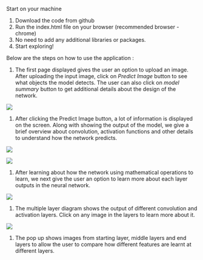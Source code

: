 Start on your machine

1. Download the code from github
2. Run the index.html file on your browser (recommended browser - chrome)
3. No need to add any additional libraries or packages.
4. Start exploring!

Below are the steps on how to use the application :

1. The first page displayed gives the user an option to upload an image. After uploading the input image, click on _Predict Image_ button to see what objects the model detects. The user can also click on _model summary_ button to get additional details about the design of the network.

![](RackMultipart20201222-4-23xvrj_html_c27292f179176ce6.png)

1. After clicking the Predict Image button, a lot of information is displayed on the screen. Along with showing the output of the model, we give a brief overview about convolution, activation functions and other details to understand how the network predicts.

![](RackMultipart20201222-4-23xvrj_html_b82676c72133a17.png)

![](RackMultipart20201222-4-23xvrj_html_d0f8f87552744e1b.png)

1. After learning about how the network using mathematical operations to learn, we next give the user an option to learn more about each layer outputs in the neural network.

![](RackMultipart20201222-4-23xvrj_html_7b640fc123ee77da.png)

1. The multiple layer diagram shows the output of different convolution and activation layers. Click on any image in the layers to learn more about it.

![](RackMultipart20201222-4-23xvrj_html_d89ec5fcd639b819.png)

1. The pop up shows images from starting layer, middle layers and end layers to allow the user to compare how different features are learnt at different layers.

